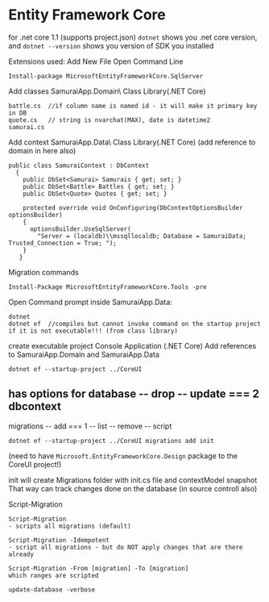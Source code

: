
# Entity Framework Core
for .net core 1.1 (supports project.json)
`dotnet` shows you .net core version, and `dotnet --version` shows you version of SDK you installed

Extensions used:
Add New File
Open Command Line

```
Install-package MicrosoftEntityFrameworkCore.SqlServer
```

Add classes SamuraiApp.Domain\   Class Library(.NET Core)
```
battle.cs  //if column name is named id - it will make it primary key in DB
quote.cs   // string is nvarchat(MAX), date is datetime2
samurai.cs
```
Add context  SamuraiApp.Data\  Class Library(.NET Core) (add reference to domain in here also)
```
public class SamuraiContext : DbContext
  {
    public DbSet<Samurai> Samurais { get; set; }
    public DbSet<Battle> Battles { get; set; }
    public DbSet<Quote> Quotes { get; set; }

    protected override void OnConfiguring(DbContextOptionsBuilder optionsBuilder)
    {
      optionsBuilder.UseSqlServer(
        "Server = (localdb)\\mssqllocaldb; Database = SamuraiData; Trusted_Connection = True; ");
    }
   }
```
Migration commands
```
Install-Package MicrosoftEntityFrameworkCore.Tools -pre

```
Open Command prompt inside SamuraiApp.Data:
```
dotnet
dotnet ef  //compiles but cannot invoke command on the startup project if it is not executable!!! (from class library)
```
create executable project Console Application (.NET Core)
Add references to SamuraiApp.Domain and SamuraiApp.Data
```
dotnet ef --startup-project ../CoreUI
```
has options for 
database
-- drop
-- update  === 2
dbcontext 
--
migrations
-- add     === 1
-- list
-- remove
-- script
```
dotnet ef --startup-project ../CoreUI migrations add init
```
(need to have `Microsoft.EntityFrameworkCore.Design` package to the CoreUI project!)

init will create Migrations folder with init.cs file and contextModel snapshot
That way can track changes done on the database (in source controll also)



Script-Migration
```
Script-Migration
- scripts all migrations (default)

Script-Migration -Idempotent
- script all migrations - but do NOT apply changes that are there already

Script-Migration -From [migration] -To [migration]
which ranges are scripted
```

```
update-database -verbose
```




